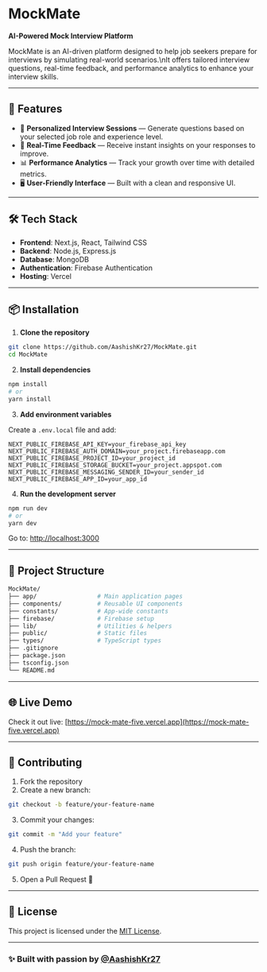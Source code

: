 # MockMate

**AI-Powered Mock Interview Platform**

MockMate is an AI-driven platform designed to help job seekers prepare for interviews by simulating real-world scenarios.\nIt offers tailored interview questions, real-time feedback, and performance analytics to enhance your interview skills.

---

## 🚀 Features

- 🎯 **Personalized Interview Sessions** — Generate questions based on your selected job role and experience level.
- 💬 **Real-Time Feedback** — Receive instant insights on your responses to improve.
- 📊 **Performance Analytics** — Track your growth over time with detailed metrics.
- 🖥️ **User-Friendly Interface** — Built with a clean and responsive UI.

---

## 🛠️ Tech Stack

- **Frontend**: Next.js, React, Tailwind CSS
- **Backend**: Node.js, Express.js
- **Database**: MongoDB
- **Authentication**: Firebase Authentication
- **Hosting**: Vercel

---

## 📦 Installation

1. **Clone the repository**
```bash
git clone https://github.com/AashishKr27/MockMate.git
cd MockMate
```

2. **Install dependencies**
```bash
npm install
# or
yarn install
```

3. **Add environment variables**

Create a `.env.local` file and add:

```env
NEXT_PUBLIC_FIREBASE_API_KEY=your_firebase_api_key
NEXT_PUBLIC_FIREBASE_AUTH_DOMAIN=your_project.firebaseapp.com
NEXT_PUBLIC_FIREBASE_PROJECT_ID=your_project_id
NEXT_PUBLIC_FIREBASE_STORAGE_BUCKET=your_project.appspot.com
NEXT_PUBLIC_FIREBASE_MESSAGING_SENDER_ID=your_sender_id
NEXT_PUBLIC_FIREBASE_APP_ID=your_app_id
```

4. **Run the development server**
```bash
npm run dev
# or
yarn dev
```

Go to: [http://localhost:3000](http://localhost:3000)

---

## 📁 Project Structure

```bash
MockMate/
├── app/                 # Main application pages
├── components/          # Reusable UI components
├── constants/           # App-wide constants
├── firebase/            # Firebase setup
├── lib/                 # Utilities & helpers
├── public/              # Static files
├── types/               # TypeScript types
├── .gitignore
├── package.json
├── tsconfig.json
└── README.md
```

---

## 🌐 Live Demo

Check it out live: [https://mock-mate-five.vercel.app](https://mock-mate-five.vercel.app)

---

## 🤝 Contributing

1. Fork the repository
2. Create a new branch:
```bash
git checkout -b feature/your-feature-name
```
3. Commit your changes:
```bash
git commit -m "Add your feature"
```
4. Push the branch:
```bash
git push origin feature/your-feature-name
```
5. Open a Pull Request 🚀

---

## 📄 License

This project is licensed under the [MIT License](LICENSE).

---

### ✨ Built with passion by [@AashishKr27](https://github.com/AashishKr27)
